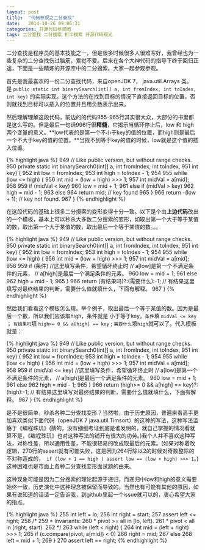 ```yaml
---
layout: post
title:  "代码参观之二分查找"
date:   2014-10-26 09:06:31
categories: 开源代码参观团
tags: 二分查找 二分搜索 折半搜索 开源代码观光
---
```


二分查找是程序员的基本技能之一，但是很多时候很多人很难写好，我曾经也为一些复杂的二分查找伤过脑筋，累觉不爱。后来在各个大神代码的指导下终于回归正途，下面是一些精炼的开源库中的二分搜索。大家一起参观参观。

首先是我最喜欢的一份二分查找代码，来自openJDK 7， java.util.Arrays 类。 是 ```public static int binarySearch(int[] a, int fromIndex, int toIndex, int key)``` 的实际实现。这个方法的在找到目标的情况下直接返回目标的位置，否则就找到目标可以插入的位置并且用负数表示出来。


然后理解理解这段代码，前边的的代码955-965行其实很大众，大部分的书里都是这么写的。但是最后一句话996行很**精髓**，它揭示当循环停止后，low 和 high 两个变量的意义。**low代表的是第一个不小于key的值的位置，而high则是最后一个不大于key的值的位置。**当找不到等于key的值的时候，low就是这个值的插入位置。

{% highlight java %}
949     // Like public version, but without range checks.
950     private static int binarySearch0(int[] a, int fromIndex, int toIndex,
951                                      int key) {
952         int low = fromIndex;
953         int high = toIndex - 1;
954 
955         while (low <= high) {
956             int mid = (low + high) >>> 1;
957             int midVal = a[mid];
958 
959             if (midVal < key)
960                 low = mid + 1;
961             else if (midVal > key)
962                 high = mid - 1;
963             else
964                 return mid; // key found
965         }
966         return -(low + 1);  // key not found.
967     }
{% endhighlight %}

在这段代码的基础上很多二分搜索的变形变得十分一致。以下是个由**上边代码**改出的一个模板，基本上可以秒杀大多数二分搜索的变形，如取出第一个大于等于某值的数，取出第一个大于某值的数，取出最后一个等于某值的数。。。

{% highlight java %}
949     // Like public version, but without range checks.
950     private static int binarySearch0(int[] a, int fromIndex, int toIndex,
951                                      int key) {
952         int low = fromIndex;
953         int high = toIndex - 1;
954 
955         while (low <= high) {
956             int mid = (low + high) >>> 1;
957             int midVal = a[mid];
958 
959             if (条件)   //这里填写条件，希望循环终止时
                                //  a[low]是第一个不满足条件的元素， 
                                //  a[high]是最后一个满足条件的元素。
960                 low = mid + 1;
961             else 
962                 high = mid - 1;
965         }
966         return (有结果吗)?:(需要什么):-1;  // 有结果这里填写对最终结果的判断，需要什么值就填什么，下面有解释。
967     }
{% endhighlight %}

然后我们看看这个模板怎么用。举个例子，取出最后一个等于某值的数。因为是最后一个数，所以我们应该取high，条件就是 小于等于key。```条件```填 ```midVal <= key``` ； ```有结果吗```填 ```high>= 0 && a[high] == key``` ; ```需要什么```填```high```就可以了。代入模板就是：

{% highlight java %}
949     // Like public version, but without range checks.
950     private static int binarySearch0(int[] a, int fromIndex, int toIndex,
951                                      int key) {
952         int low = fromIndex;
953         int high = toIndex - 1;
954 
955         while (low <= high) {
956             int mid = (low + high) >>> 1;
957             int midVal = a[mid];
958 
959             if (midVal <= key)  //这里填写条件，希望循环终止时
                                //  a[low]是第一个不满足条件的元素， 
                                //  a[high]是最后一个满足条件的元素。
960                 low = mid + 1;
961             else 
962                 high = mid - 1;
965         }
966         return (high>= 0 && a[high] == key)?:(high):-1;  // 有结果这里填写对最终结果的判断，需要什么值就填什么，下面有解释。
967     }
{% endhighlight %}

是不是很简单，秒杀各种二分查找变形？当然啦，由于历史原因，普遍来看高手更加喜欢类似下面代码（openJDK 7 java.util.Timsort）的这种的写法，这种写法滥觞于《编程珠玑》(猜的，没有细细考证到底是谁发明的，就自己掌握的情况看就算不是，《编程珠玑》也对这种写法的铺开有很大的功劳。)我个人并不喜欢这种写法，对称性差，所以通用性差，不能很轻易的改成取最后的元素。(如果对称着改逻辑，270行的assert就有可能失败，这是因为264行除以2的时候对奇数整除的不对称造成的，``` if (low + 1 == high ) assert low == (low + high) >>> 1```。) 这种困难也是市面上各种二分查找变形面试题的由来。


这种现象可能是因为二分搜索的理论起源于递归，而递归中low和high的意义需要始终一致，历史演化中这种理念被保留而导致的。当然也有可能有其他的原因，如果有谁知道的话请一定告诉我，到github里起一个issue就可以的，衷心希望大家的指点。

{% highlight java %}
255            int left = lo;
256            int right = start;
257            assert left <= right;
258            /*
259             * Invariants:
260             *   pivot >= all in [lo, left).
261             *   pivot <  all in [right, start).
262             */
263            while (left < right) {
264                int mid = (left + right) >>> 1;
265                if (c.compare(pivot, a[mid]) < 0)
266                    right = mid;
267                else
268                    left = mid + 1;
269            }
270            assert left == right;
{% endhighlight %}
